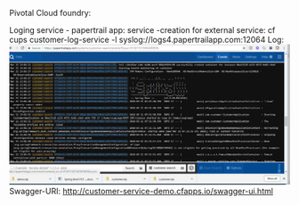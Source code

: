 Pivotal Cloud foundry:

Loging service - papertrail app:
service -creation for external service:
cf cups customer-log-service -l syslog://logs4.papertrailapp.com:12064
Log: <br />
![alt text](https://raw.githubusercontent.com/training-material/customer-pcf/master/papertrial-log.PNG)<br />
Swagger-URI:
http://customer-service-demo.cfapps.io/swagger-ui.html

